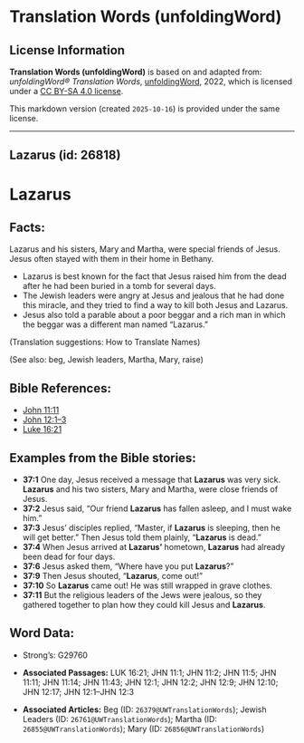 # Translation Words (unfoldingWord)

## License Information

**Translation Words (unfoldingWord)** is based on and adapted from: _unfoldingWord® Translation Words_, [unfoldingWord](https://unfoldingword.org/utw), 2022, which is licensed under a [CC BY-SA 4.0 license](https://creativecommons.org/licenses/by-sa/4.0/legalcode.en).

This markdown version (created `2025-10-16`) is provided under the same license.



--------------------------------

## Lazarus (id: 26818)

Lazarus
=======

Facts:
------

Lazarus and his sisters, Mary and Martha, were special friends of Jesus. Jesus often stayed with them in their home in Bethany.

* Lazarus is best known for the fact that Jesus raised him from the dead after he had been buried in a tomb for several days.
* The Jewish leaders were angry at Jesus and jealous that he had done this miracle, and they tried to find a way to kill both Jesus and Lazarus.
* Jesus also told a parable about a poor beggar and a rich man in which the beggar was a different man named “Lazarus.”

(Translation suggestions: How to Translate Names)

(See also: beg, Jewish leaders, Martha, Mary, raise)

Bible References:
-----------------

* [John 11:11](https://ref.ly/John11:11)
* [John 12:1–3](https://ref.ly/John12:1-John12:3)
* [Luke 16:21](https://ref.ly/Luke16:21)

Examples from the Bible stories:
--------------------------------

* **37:1** One day, Jesus received a message that **Lazarus** was very sick. **Lazarus** and his two sisters, Mary and Martha, were close friends of Jesus.
* **37:2** Jesus said, “Our friend **Lazarus** has fallen asleep, and I must wake him.”
* **37:3** Jesus’ disciples replied, “Master, if **Lazarus** is sleeping, then he will get better.” Then Jesus told them plainly, “**Lazarus** is dead.”
* **37:4** When Jesus arrived at **Lazarus’** hometown, **Lazarus** had already been dead for four days.
* **37:6** Jesus asked them, “Where have you put **Lazarus**?”
* **37:9** Then Jesus shouted, “**Lazarus**, come out!”
* **37:10** So **Lazarus** came out! He was still wrapped in grave clothes.
* **37:11** But the religious leaders of the Jews were jealous, so they gathered together to plan how they could kill Jesus and **Lazarus**.

Word Data:
----------

* Strong’s: G29760

* **Associated Passages:** LUK 16:21; JHN 11:1; JHN 11:2; JHN 11:5; JHN 11:11; JHN 11:14; JHN 11:43; JHN 12:1; JHN 12:2; JHN 12:9; JHN 12:10; JHN 12:17; JHN 12:1–JHN 12:3
* **Associated Articles:** Beg (ID: `26379@UWTranslationWords`); Jewish Leaders (ID: `26761@UWTranslationWords`); Martha (ID: `26855@UWTranslationWords`); Mary (ID: `26856@UWTranslationWords`)

